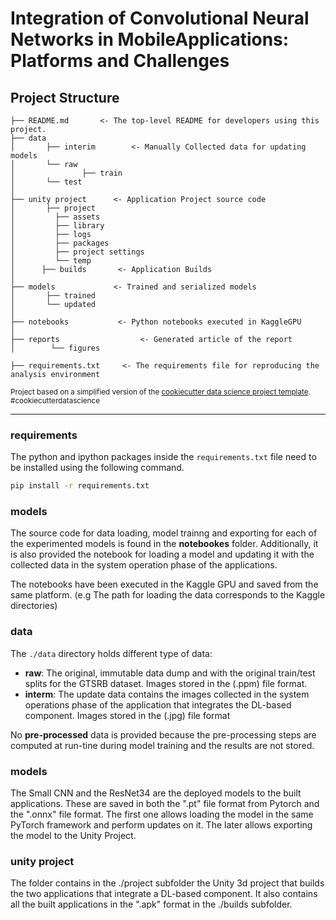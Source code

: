 # Integration of Convolutional Neural Networks in MobileApplications: Platforms and Challenges

## Project Structure



```
├── README.md       <- The top-level README for developers using this project.
├── data
│       ├── interim        <- Manually Collected data for updating models
│       └── raw
│   	        ├── train
│		└── test
│	
├── unity project  	   <- Application Project source code
│	    ├── project
│		  ├── assets
│		  ├── library
│		  ├── logs
│		  ├── packages
│		  ├── project settings
│		  └── temp
│	   ├── builds		<- Application Builds
│
├── models             <- Trained and serialized models
│	    ├── trained 
│	    └── updated 
│
├── notebooks           <- Python notebooks executed in KaggleGPU
│
├── reports                  <- Generated article of the report
│        └── figures     

├── requirements.txt     <- The requirements file for reproducing the analysis environment

```

<p><small>Project based on a simplified version of the <a target="_blank" href="https://drivendata.github.io/cookiecutter-data-science/">cookiecutter data science project template</a>. #cookiecutterdatascience</small></p>

---


### requirements

The python and ipython packages inside the `requirements.txt` file need to be installed using the following command.

```bash
pip install -r requirements.txt
```

### models

The source code for data loading, model trainng and exporting for each of the experimented models is found in the **notebookes** folder. Additionally, it is also provided the notebook for loading a model and updating it with the collected data in the system operation phase of the applications.

The notebooks have been executed in the Kaggle GPU and saved from the same platform. (e.g The path for loading the data corresponds to the Kaggle directories)

### data

The `./data` directory holds different type of data:

- **raw**: The original, immutable data dump and with the original train/test splits for the GTSRB dataset. Images stored in the (.ppm) file format. 
- **interm**: The update data contains the images collected in the system operations phase of the application that integrates the DL-based component. Images stored in the (.jpg) file format

No **pre-processed** data is provided because the pre-processing steps are computed at run-tine during model training and the results are not stored.

### models

The Small CNN and the ResNet34 are the deployed models to the built applications. These are saved in both the ".pt" file format from Pytorch and the ".onnx" file format. The first one allows loading the model in the same PyTorch framework and perform updates on it. The later allows exporting the model to the Unity Project.


### unity project

The folder contains in the ./project subfolder the Unity 3d project that builds the two applications that integrate a DL-based component. It also contains all the built applications in the ".apk" format in the ./builds subfolder. 
